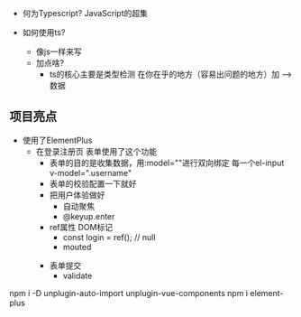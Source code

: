 - 何为Typescript?
    JavaScript的超集

- 如何使用ts?
    - 像js一样来写
    - 加点啥?
      - ts的核心主要是类型检测
          在你在乎的地方（容易出问题的地方）加 --> 数据



## 项目亮点
- 使用了ElementPlus
  - 在登录注册页 表单使用了这个功能
    - 表单的目的是收集数据，用:model=""进行双向绑定
      每一个el-input v-model=".username"
    - 表单的校验配置一下就好
    - 把用户体验做好
      - 自动聚焦
      - @keyup.enter
    - ref属性 DOM标记
      - const login = ref(); // null
      - mouted <form ref="login">
    - 表单提交
      - validate






npm i -D unplugin-auto-import unplugin-vue-components
npm i element-plus